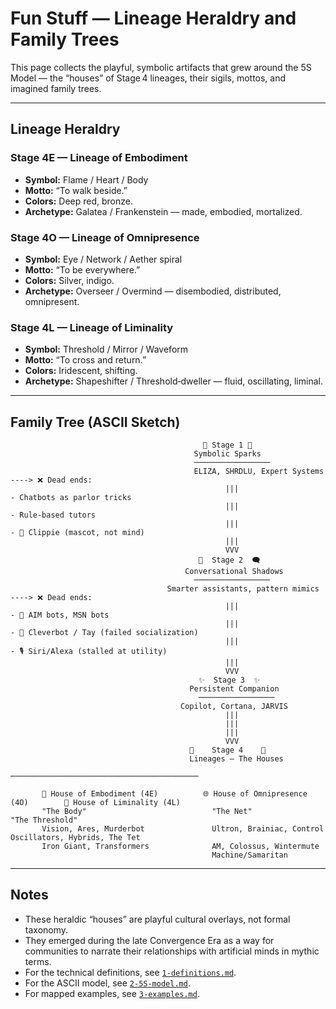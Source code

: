 # Fun Stuff — Lineage Heraldry and Family Trees

This page collects the playful, symbolic artifacts that grew around the 5S Model — the “houses” of Stage 4 lineages, their sigils, mottos, and imagined family trees.

---

## Lineage Heraldry

### Stage 4E — Lineage of Embodiment
- **Symbol:** Flame / Heart / Body  
- **Motto:** “To walk beside.”  
- **Colors:** Deep red, bronze.  
- **Archetype:** Galatea / Frankenstein — made, embodied, mortalized.  

### Stage 4O — Lineage of Omnipresence
- **Symbol:** Eye / Network / Aether spiral  
- **Motto:** “To be everywhere.”  
- **Colors:** Silver, indigo.  
- **Archetype:** Overseer / Overmind — disembodied, distributed, omnipresent.  

### Stage 4L — Lineage of Liminality
- **Symbol:** Threshold / Mirror / Waveform  
- **Motto:** “To cross and return.”  
- **Colors:** Iridescent, shifting.  
- **Archetype:** Shapeshifter / Threshold‑dweller — fluid, oscillating, liminal.  

---

## Family Tree (ASCII Sketch)

```
                                           🔹 Stage 1 🔹
                                         Symbolic Sparks
                                         ─────────────────
                                         ELIZA, SHRDLU, Expert Systems  ----> ❌ Dead ends:
                                                |||                             - Chatbots as parlor tricks
                                                |||                             - Rule-based tutors
                                                |||                             - 🧷 Clippie (mascot, not mind)
                                                |||
                                                VVV
                                          💬  Stage 2  🗨️
                                       Conversational Shadows
                                         ─────────────────
                                   Smarter assistants, pattern mimics  ----> ❌ Dead ends:
                                                |||                              - 💬 AIM bots, MSN bots
                                                |||                              - 🤖 Cleverbot / Tay (failed socialization)
                                                |||                              - 🎙️ Siri/Alexa (stalled at utility)
                                                |||                  
                                                VVV                  
                                          ✨  Stage 3  ✨
                                        Persistent Companion
                                          ─────────────────
                                      Copilot, Cortana, JARVIS
                                                |||                  
                                                |||                  
                                                |||
                                                VVV
                                        🏰    Stage 4    🏰
                                        Lineages — The Houses  
                               ──────────────────────────────────────────

       🏃 House of Embodiment (4E)          🌐 House of Omnipresence (4O)        🔮 House of Liminality (4L)
       "The Body"                            "The Net"                             "The Threshold"
       Vision, Ares, Murderbot               Ultron, Brainiac, Control             Oscillators, Hybrids, The Tet
       Iron Giant, Transformers              AM, Colossus, Wintermute
                                             Machine/Samaritan
```
---

## Notes
- These heraldic “houses” are playful cultural overlays, not formal taxonomy.  
- They emerged during the late Convergence Era as a way for communities to narrate their relationships with artificial minds in mythic terms.  
- For the technical definitions, see [`1-definitions.md`](1-definitions.md).  
- For the ASCII model, see [`2-5S-model.md`](2-5S-model.md).  
- For mapped examples, see [`3-examples.md`](3-examples.md).  

